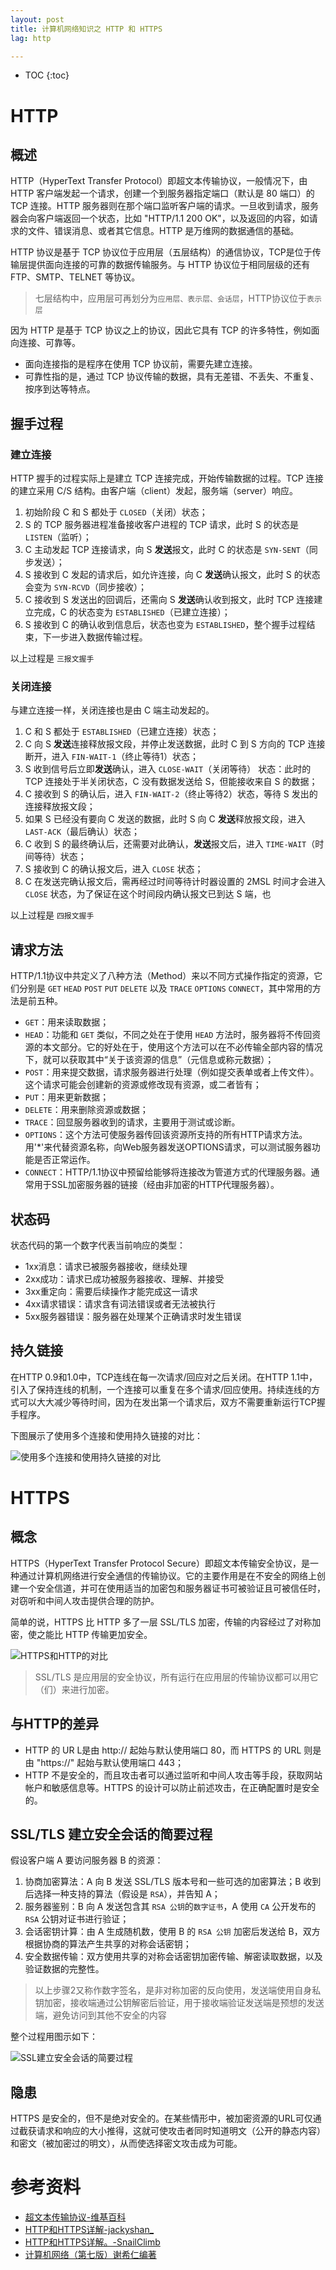 ```yaml
---
layout: post
title: 计算机网络知识之 HTTP 和 HTTPS
lag: http

---
```


* TOC
{:toc}

# HTTP

## 概述

HTTP（HyperText Transfer Protocol）即超文本传输协议，一般情况下，由 HTTP 客户端发起一个请求，创建一个到服务器指定端口（默认是 80 端口）的 TCP 连接。HTTP 服务器则在那个端口监听客户端的请求。一旦收到请求，服务器会向客户端返回一个状态，比如 "HTTP/1.1 200 OK"，以及返回的内容，如请求的文件、错误消息、或者其它信息。HTTP 是万维网的数据通信的基础。

HTTP 协议是基于 TCP 协议位于应用层（五层结构）的通信协议，TCP是位于传输层提供面向连接的可靠的数据传输服务。与 HTTP 协议位于相同层级的还有 FTP、SMTP、TELNET 等协议。

> 七层结构中，应用层可再划分为`应用层、表示层、会话层`，HTTP协议位于`表示层`

因为 HTTP 是基于 TCP 协议之上的协议，因此它具有 TCP 的许多特性，例如面向连接、可靠等。

* 面向连接指的是程序在使用 TCP 协议前，需要先建立连接。
* 可靠性指的是，通过 TCP 协议传输的数据，具有无差错、不丢失、不重复、按序到达等特点。

## 握手过程

### 建立连接

HTTP 握手的过程实际上是建立 TCP 连接完成，开始传输数据的过程。TCP 连接的建立采用 C/S 结构。由客户端（client）发起，服务端（server）响应。

1. 初始阶段 C 和 S 都处于 `CLOSED`（关闭）状态；
2. S 的 TCP 服务器进程准备接收客户进程的 TCP 请求，此时 S 的状态是 `LISTEN`（监听）；
3. C 主动发起 TCP 连接请求，向 S **发送**报文，此时 C 的状态是 `SYN-SENT`（同步发送）；
4. S 接收到 C 发起的请求后，如允许连接，向 C **发送**确认报文，此时 S 的状态会变为 `SYN-RCVD`（同步接收）；
5. C 接收到 S 发送出的回调后，还需向 S **发送**确认收到报文，此时 TCP 连接建立完成，C 的状态变为 `ESTABLISHED`（已建立连接）；
6. S 接收到 C 的确认收到信息后，状态也变为 `ESTABLISHED`，整个握手过程结束，下一步进入数据传输过程。

以上过程是 `三报文握手`

### 关闭连接

与建立连接一样，关闭连接也是由 C 端主动发起的。

1. C 和 S 都处于 `ESTABLISHED`（已建立连接）状态；
2. C 向 S **发送**连接释放报文段，并停止发送数据，此时 C 到 S 方向的 TCP 连接断开，进入 `FIN-WAIT-1`（终止等待1）状态；
3. S 收到信号后立即**发送**确认，进入 `CLOSE-WAIT`（关闭等待） 状态：此时的 TCP 连接处于半关闭状态，C 没有数据发送给 S，但能接收来自 S 的数据；
4. C 接收到 S 的确认后，进入 `FIN-WAIT-2`（终止等待2）状态，等待 S 发出的连接释放报文段；
5. 如果 S 已经没有要向 C 发送的数据，此时 S 向 C **发送**释放报文段，进入 `LAST-ACK`（最后确认）状态；
6. C 收到 S 的最终确认后，还需要对此确认，**发送**报文后，进入 `TIME-WAIT`（时间等待）状态；
7. S 接收到 C 的确认报文后，进入 `CLOSE` 状态；
8. C 在发送完确认报文后，需再经过时间等待计时器设置的 2MSL 时间才会进入 `CLOSE` 状态，为了保证在这个时间段内确认报文已到达 S 端，也

以上过程是 `四报文握手`

## 请求方法

HTTP/1.1协议中共定义了八种方法（Method）来以不同方式操作指定的资源，它们分别是 `GET` `HEAD` `POST` `PUT` `DELETE` 以及 `TRACE` `OPTIONS` `CONNECT`，其中常用的方法是前五种。

* `GET`：用来读取数据；
* `HEAD`：功能和 `GET` 类似，不同之处在于使用 `HEAD` 方法时，服务器将不传回资源的本文部分。它的好处在于，使用这个方法可以在不必传输全部内容的情况下，就可以获取其中“关于该资源的信息”（元信息或称元数据）；
* `POST`：用来提交数据，请求服务器进行处理（例如提交表单或者上传文件）。这个请求可能会创建新的资源或修改现有资源，或二者皆有；
* `PUT`：用来更新数据；
* `DELETE`：用来删除资源或数据；
* `TRACE`：回显服务器收到的请求，主要用于测试或诊断。
* `OPTIONS`：这个方法可使服务器传回该资源所支持的所有HTTP请求方法。用'*'来代替资源名称，向Web服务器发送OPTIONS请求，可以测试服务器功能是否正常运作。
* `CONNECT`：HTTP/1.1协议中预留给能够将连接改为管道方式的代理服务器。通常用于SSL加密服务器的链接（经由非加密的HTTP代理服务器）。

## 状态码

状态代码的第一个数字代表当前响应的类型：

- 1xx消息：请求已被服务器接收，继续处理
- 2xx成功：请求已成功被服务器接收、理解、并接受
- 3xx重定向：需要后续操作才能完成这一请求
- 4xx请求错误：请求含有词法错误或者无法被执行
- 5xx服务器错误：服务器在处理某个正确请求时发生错误

## 持久链接

在HTTP 0.9和1.0中，TCP连线在每一次请求/回应对之后关闭。在HTTP 1.1中，引入了保持连线的机制，一个连接可以重复在多个请求/回应使用。持续连线的方式可以大大减少等待时间，因为在发出第一个请求后，双方不需要重新运行TCP握手程序。

下图展示了使用多个连接和使用持久链接的对比：

![使用多个连接和使用持久链接的对比](/assets/img/http和https/HTTP_persistent_connection.png)

# HTTPS

## 概念

HTTPS（HyperText Transfer Protocol Secure）即超文本传输安全协议，是一种通过计算机网络进行安全通信的传输协议。它的主要作用是在不安全的网络上创建一个安全信道，并可在使用适当的加密包和服务器证书可被验证且可被信任时，对窃听和中间人攻击提供合理的防护。

简单的说，HTTPS 比 HTTP 多了一层 SSL/TLS 加密，传输的内容经过了对称加密，使之能比 HTTP 传输更加安全。

![HTTPS和HTTP的对比](/assets/img/http和https/https.png)

> SSL/TLS 是应用层的安全协议，所有运行在应用层的传输协议都可以用它（们）来进行加密。

## 与HTTP的差异

* HTTP 的 UR L是由 http:// 起始与默认使用端口 80，而 HTTPS 的 URL 则是由 "https://" 起始与默认使用端口 443；
* HTTP 不是安全的，而且攻击者可以通过监听和中间人攻击等手段，获取网站帐户和敏感信息等。HTTPS 的设计可以防止前述攻击，在正确配置时是安全的。

## SSL/TLS 建立安全会话的简要过程

假设客户端 A 要访问服务器 B 的资源：

1. 协商加密算法：A 向 B 发送 SSL/TLS 版本号和一些可选的加密算法；B 收到后选择一种支持的算法（假设是 `RSA`），并告知 A；
2. 服务器鉴别：B 向 A 发送包含其 `RSA 公钥`的`数字证书`，A 使用 `CA` 公开发布的 `RSA` 公钥对证书进行验证；
3. 会话密钥计算：由 A 生成随机数，使用 B 的 `RSA 公钥` 加密后发送给 B，双方根据协商的算法产生共享的对称会话密钥；
4. 安全数据传输：双方使用共享的对称会话密钥加密传输、解密读取数据，以及验证数据的完整性。

> 以上步骤2又称作数字签名，是非对称加密的反向使用，发送端使用自身私钥加密，接收端通过公钥解密后验证，用于接收端验证发送端是预想的发送端，避免访问到其他不安全的内容

整个过程用图示如下：

![SSL建立安全会话的简要过程](/assets/img/http和https/SSL建立安全会话的简要过程.png)

## 隐患

HTTPS 是安全的，但不是绝对安全的。在某些情形中，被加密资源的URL可仅通过截获请求和响应的大小推得，这就可使攻击者同时知道明文（公开的静态内容）和密文（被加密过的明文），从而使选择密文攻击成为可能。

# 参考资料

* [超文本传输协议-维基百科](https://zh.wikipedia.org/wiki/超文本传输协议)
* [HTTP和HTTPS详解-jackyshan_](https://juejin.im/post/5af557a3f265da0b9265a498)
* [HTTP和HTTPS详解。-SnailClimb](https://juejin.im/post/5a030e326fb9a0450a66c8ea)
* [计算机网络（第七版）谢希仁编著](https://baike.baidu.com/item/计算机网络（第7版）/22206553)
